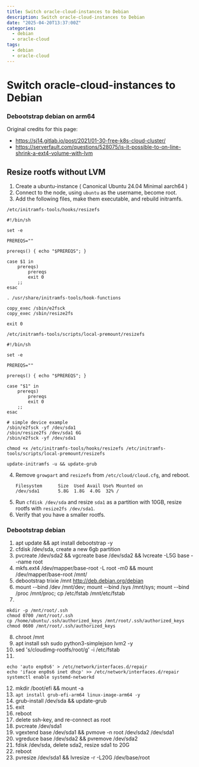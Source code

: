```yaml
---
title: Switch oracle-cloud-instances to Debian
description: Switch oracle-cloud-instances to Debian
date: "2025-04-20T13:37:00Z"
categories:
  - debian
  - oracle-cloud
tags:
  - debian
  - oracle-cloud
---
```


# Switch oracle-cloud-instances to Debian


### Debootstrap debian on arm64

Original credits for this page:
 - https://sj14.gitlab.io/post/2021/01-30-free-k8s-cloud-cluster/
 - https://serverfault.com/questions/528075/is-it-possible-to-on-line-shrink-a-ext4-volume-with-lvm

## Resize rootfs without LVM

1. Create a ubuntu-instance ( Canonical Ubuntu 24.04 Minimal aarch64 )
2. Connect to the node, using `ubuntu` as the username, become root.
3. Add the following files, make them executable, and rebuild initramfs.

`/etc/initramfs-tools/hooks/resizefs`
```
#!/bin/sh

set -e

PREREQS=""

prereqs() { echo "$PREREQS"; }

case $1 in
    prereqs)
        prereqs
        exit 0
    ;;
esac

. /usr/share/initramfs-tools/hook-functions

copy_exec /sbin/e2fsck
copy_exec /sbin/resize2fs

exit 0
```
`/etc/initramfs-tools/scripts/local-premount/resizefs`
```
#!/bin/sh

set -e

PREREQS=""

prereqs() { echo "$PREREQS"; }

case "$1" in
    prereqs)
        prereqs
        exit 0
    ;;
esac

# simple device example
/sbin/e2fsck -yf /dev/sda1
/sbin/resize2fs /dev/sda1 6G
/sbin/e2fsck -yf /dev/sda1
```
`chmod +x /etc/initramfs-tools/hooks/resizefs /etc/initramfs-tools/scripts/local-premount/resizefs`

`update-initramfs -u && update-grub`

4. Remove `growpart` and `resizefs` from `/etc/cloud/cloud.cfg`, and reboot.
   ```
   Filesystem      Size  Used Avail Use% Mounted on
   /dev/sda1       5.8G  1.8G  4.0G  32% /
   ```
5. Run `cfdisk /dev/sda` and resize `sda1` as a partition with 10GB, resize rootfs with `resize2fs /dev/sda1`.
6. Verify that you have a smaller rootfs.

### Debootstrap debian

1. apt update && apt install debootstrap -y
2. cfdisk /dev/sda, create a new 6gb partition
3. pvcreate /dev/sda2 && vgcreate base /dev/sda2 && lvcreate -L5G base --name root
4. mkfs.ext4 /dev/mapper/base-root -L root -m0 && mount /dev/mapper/base-root /mnt/
5. debootstrap trixie /mnt http://deb.debian.org/debian
6. mount --bind /dev /mnt/dev; mount --bind /sys /mnt/sys; mount --bind /proc /mnt/proc; cp /etc/fstab /mnt/etc/fstab
7.
````
mkdir -p /mnt/root/.ssh
chmod 0700 /mnt/root/.ssh
cp /home/ubuntu/.ssh/authorized_keys /mnt/root/.ssh/authorized_keys
chmod 0600 /mnt/root/.ssh/authorized_keys
````
8. chroot /mnt
9. apt install ssh sudo python3-simplejson lvm2 -y
10. sed 's/cloudimg-rootfs/root/g' -i /etc/fstab
11.
````
echo 'auto enp0s6' > /etc/network/interfaces.d/repair
echo 'iface enp0s6 inet dhcp' >> /etc/network/interfaces.d/repair
systemctl enable systemd-networkd
````
12. mkdir /boot/efi && mount -a
13. `apt install grub-efi-arm64 linux-image-arm64 -y`
14. grub-install /dev/sda && update-grub
15. exit
16. reboot
17. delete ssh-key, and re-connect as root
18. pvcreate /dev/sda1
19. vgextend base /dev/sda1 && pvmove -n root /dev/sda2 /dev/sda1
20. vgreduce base /dev/sda2 && pvremove /dev/sda2
21. fdisk /dev/sda, delete sda2, resize sda1 to 20G
22. reboot
23. pvresize /dev/sda1 && lvresize -r -L20G /dev/base/root